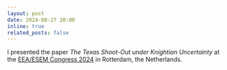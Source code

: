 ```yaml
---
layout: post
date: 2024-08-27 20:00
inline: true
related_posts: false
---
```


I presented the paper *The Texas Shoot-Out under Knightian Uncertainty* at the [EEA/ESEM Congress 2024](https://eea-esem-congresses.org/) in Rotterdam, the Netherlands.

